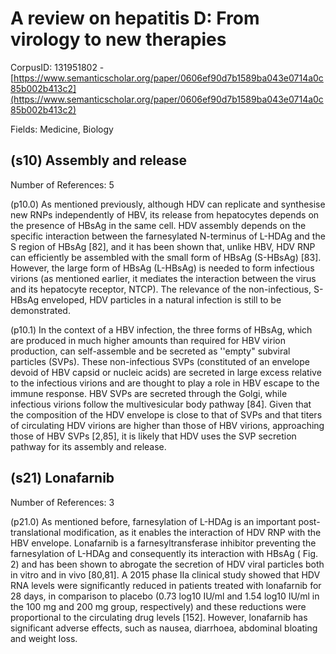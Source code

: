 # A review on hepatitis D: From virology to new therapies

CorpusID: 131951802 - [https://www.semanticscholar.org/paper/0606ef90d7b1589ba043e0714a0c85b002b413c2](https://www.semanticscholar.org/paper/0606ef90d7b1589ba043e0714a0c85b002b413c2)

Fields: Medicine, Biology

## (s10) Assembly and release
Number of References: 5

(p10.0) As mentioned previously, although HDV can replicate and synthesise new RNPs independently of HBV, its release from hepatocytes depends on the presence of HBsAg in the same cell. HDV assembly depends on the specific interaction between the farnesylated N-terminus of L-HDAg and the S region of HBsAg [82], and it has been shown that, unlike HBV, HDV RNP can efficiently be assembled with the small form of HBsAg (S-HBsAg) [83]. However, the large form of HBsAg (L-HBsAg) is needed to form infectious virions (as mentioned earlier, it mediates the interaction between the virus and its hepatocyte receptor, NTCP). The relevance of the non-infectious, S-HBsAg enveloped, HDV particles in a natural infection is still to be demonstrated.

(p10.1) In the context of a HBV infection, the three forms of HBsAg, which are produced in much higher amounts than required for HBV virion production, can self-assemble and be secreted as ''empty" subviral particles (SVPs). These non-infectious SVPs (constituted of an envelope devoid of HBV capsid or nucleic acids) are secreted in large excess relative to the infectious virions and are thought to play a role in HBV escape to the immune response. HBV SVPs are secreted through the Golgi, while infectious virions follow the multivesicular body pathway [84]. Given that the composition of the HDV envelope is close to that of SVPs and that titers of circulating HDV virions are higher than those of HBV virions, approaching those of HBV SVPs [2,85], it is likely that HDV uses the SVP secretion pathway for its assembly and release.
## (s21) Lonafarnib
Number of References: 3

(p21.0) As mentioned before, farnesylation of L-HDAg is an important post-translational modification, as it enables the interaction of HDV RNP with the HBV envelope. Lonafarnib is a farnesyltransferase inhibitor preventing the farnesylation of L-HDAg and consequently its interaction with HBsAg ( Fig. 2) and has been shown to abrogate the secretion of HDV viral particles both in vitro and in vivo [80,81]. A 2015 phase IIa clinical study showed that HDV RNA levels were significantly reduced in patients treated with lonafarnib for 28 days, in comparison to placebo (0.73 log10 IU/ml and 1.54 log10 IU/ml in the 100 mg and 200 mg group, respectively) and these reductions were proportional to the circulating drug levels [152]. However, lonafarnib has significant adverse effects, such as nausea, diarrhoea, abdominal bloating and weight loss.
